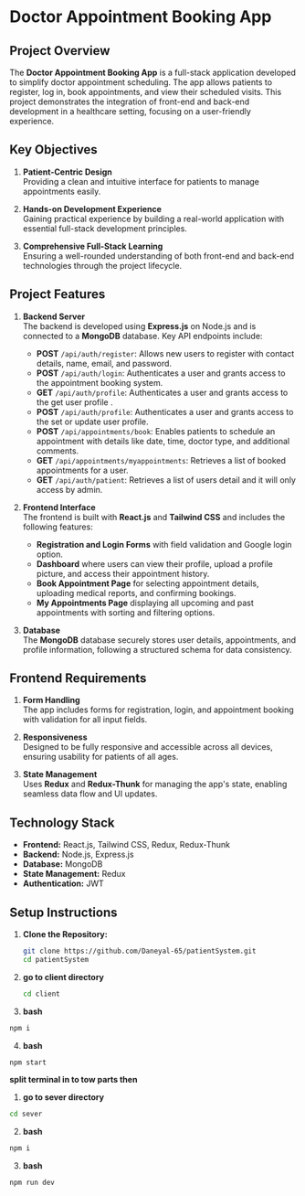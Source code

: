 # **Doctor Appointment Booking App**

## **Project Overview**

The **Doctor Appointment Booking App** is a full-stack application developed to simplify doctor appointment scheduling. The app allows patients to register, log in, book appointments, and view their scheduled visits. This project demonstrates the integration of front-end and back-end development in a healthcare setting, focusing on a user-friendly experience.

## **Key Objectives**

1. **Patient-Centric Design**  
   Providing a clean and intuitive interface for patients to manage appointments easily.

2. **Hands-on Development Experience**  
   Gaining practical experience by building a real-world application with essential full-stack development principles.

3. **Comprehensive Full-Stack Learning**  
   Ensuring a well-rounded understanding of both front-end and back-end technologies through the project lifecycle.

## **Project Features**

1. **Backend Server**  
   The backend is developed using **Express.js** on Node.js and is connected to a **MongoDB** database. Key API endpoints include:
   - **POST** `/api/auth/register`: Allows new users to register with contact details, name, email, and password.
   - **POST** `/api/auth/login`: Authenticates a user and grants access to the appointment booking system.
   - **GET** `/api/auth/profile`: Authenticates a user and grants access to the get user profile .
   - **POST** `/api/auth/profile`: Authenticates a user and grants access to the set or update user profile.
   - **POST** `/api/appointments/book`: Enables patients to schedule an appointment with details like date, time, doctor type, and additional comments.
   - **GET** `/api/appointments/myappointments`: Retrieves a list of booked appointments for a user.
   - **GET** `/api/auth/patient`: Retrieves a list of users detail and it will only access by admin.

2. **Frontend Interface**  
   The frontend is built with **React.js** and **Tailwind CSS** and includes the following features:
   - **Registration and Login Forms** with field validation and Google login option.
   - **Dashboard** where users can view their profile, upload a profile picture, and access their appointment history.
   - **Book Appointment Page** for selecting appointment details, uploading medical reports, and confirming bookings.
   - **My Appointments Page** displaying all upcoming and past appointments with sorting and filtering options.

3. **Database**  
   The **MongoDB** database securely stores user details, appointments, and profile information, following a structured schema for data consistency.


## **Frontend Requirements**

1. **Form Handling**  
   The app includes forms for registration, login, and appointment booking with validation for all input fields.

2. **Responsiveness**  
   Designed to be fully responsive and accessible across all devices, ensuring usability for patients of all ages.

3. **State Management**  
   Uses **Redux** and **Redux-Thunk** for managing the app's state, enabling seamless data flow and UI updates.

## **Technology Stack**

- **Frontend:** React.js, Tailwind CSS, Redux, Redux-Thunk
- **Backend:** Node.js, Express.js
- **Database:** MongoDB
- **State Management:** Redux
- **Authentication:** JWT

## **Setup Instructions**

1. **Clone the Repository:**
   ```bash
   git clone https://github.com/Daneyal-65/patientSystem.git
   cd patientSystem

   
2. **go to client directory**
   ```bash
   cd client
   ```
 3. **bash**
   
   ```bash
   npm i
   ```
 4. **bash**

   ```bash
   npm start
   ```
**split terminal in to tow parts then**
   
 1. **go to sever directory**
   ```bash
   cd sever
```
 2. **bash**
   ```bash
   npm i
```
 3. **bash**
   ```bash
   npm run dev
```




